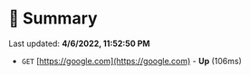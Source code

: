 # 📖 Summary
Last updated: **4/6/2022, 11:52:50 PM**

- `GET` [https://google.com](https://google.com) - **Up** (106ms)
